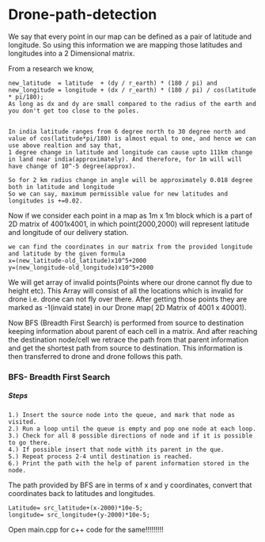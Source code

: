# Drone-path-detection

We say that every point in our map can be defined as a pair of latitude and longitude. So using this information we are mapping those latitudes and longitudes into a 2 Dimensional matrix. 

From a research we know,

    new_latitude  = latitude  + (dy / r_earth) * (180 / pi) and 
    new_longitude = longitude + (dx / r_earth) * (180 / pi) / cos(latitude * pi/180);
    As long as dx and dy are small compared to the radius of the earth and you don't get too close to the poles.
    
    
    In india latitude ranges from 6 degree north to 30 degree north and value of cos(latitude*pi/180) is almost equal to one, and hence we can use above realtion and say that, 
    1 degree change in latitude and longitude can cause upto 111km change in land near india(approximately). And therefore, for 1m will will have change of 10^-5 degree(approx).
    
    So for 2 km radius change in angle will be approximately 0.018 degree both in latitude and longitude
    So we can say, maximum permissible value for new latitudes and longitudes is +=0.02.
    
Now if we consider each point in a map as 1m x 1m block which is a part of 2D matrix of 4001x4001,
in which point(2000,2000) will represent latitude and longitude of our delivery station.

    we can find the coordinates in our matrix from the provided longitude and latitude by the given formula
    x=(new_latitude-old_latitude)x10^5+2000
    y=(new_longitude-old_longitude)x10^5+2000



We will get array of invalid points(Points where our drone cannot fly due to height etc). This Array will consist of all the locations which is invalid for drone i.e. drone can not fly over there. After getting those points they are marked as -1(invaid state) in our Drone map( 2D Matrix of 4001 x 40001).



Now BFS (Breadth First Search) is performed from source to destination keeping information about parent of each cell in a matrix. And after reaching the destination node/cell we retrace the path from that parent information and get the shortest path from source to destination. This information is then transferred to drone and drone follows this path.


### BFS- Breadth First Search
  
##### Steps

    1.) Insert the source node into the queue, and mark that node as visited.
    2.) Run a loop until the queue is empty and pop one node at each loop.
    3.) Check for all 8 possible directions of node and if it is possible to go there.
    4.) If possible insert that node withh its parent in the que.
    5.) Repeat process 2-4 until destination is reached.
    6.) Print the path with the help of parent information stored in the node.
    
The path provided by BFS are in terms of x and y coordinates, convert that coordinates back to latitudes and longitudes.
    
    Latitude= src_latitude+(x-2000)*10e-5;
    longitude= src_longitude+(y-2000)*10e-5;
    
    
 Open main.cpp for c++ code for the same!!!!!!!!!
